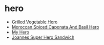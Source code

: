 # hero

 * [Grilled Vegetable Hero](../../index/g/grilled-vegetable-hero-101812.json)
 * [Moroccan Spiced Caponata And Basil Hero](../../index/m/moroccan-spiced-caponata-and-basil-hero-12389.json)
 * [My Hero](../../index/m/my-hero-240769.json)
 * [Joannes Super Hero Sandwich](../../index/j/joannes-super-hero-sandwich.json)
